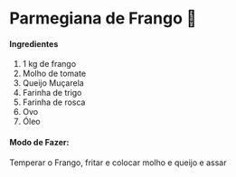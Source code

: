 # Parmegiana de Frango :rooster:

#### Ingredientes

1. 1 kg de frango 
2. Molho de tomate
3. Queijo Muçarela
4. Farinha de trigo
5. Farinha de rosca
6. Ovo
7. Óleo

#### Modo de Fazer:

Temperar o Frango, fritar e colocar molho e queijo e assar



